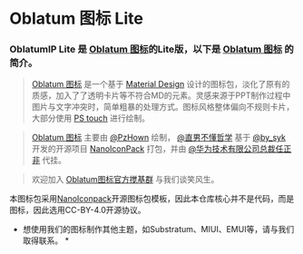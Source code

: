 # Oblatum 图标 Lite

### OblatumIP Lite 是 [Oblatum 图标][Oblatum]的Lite版，以下是 [Oblatum 图标][Oblatum] 的简介。

> [Oblatum 图标][Oblatum] 是一个基于 [Material Design][MD] 设计的图标包，淡化了原有的质感，加入了了透明卡片等不符合MD的元素。灵感来源于PPT制作过程中图片与文字冲突时，简单粗暴的处理方式。图标风格整体偏向不规则卡片，大部分使用 [PS touch][PS] 进行绘制。

> [Oblatum 图标][Oblatum] 主要由 [@PzHown][PzHown] 绘制， [@直男不懂哲学][Ainj] 基于 [@by_syk][Bysyk] 开发的开源项目 [NanoIconPack][Nano] 打包，并由 [@华为技术有限公司总裁任正非][Huawei] 代挂。

> 欢迎加入 [Oblatum图标官方搅基群][QQ] 与我们谈笑风生。

本图标包采用[NanoIconpack][Nano]开源图标包模板，因此本仓库核心并不是代码，而是图标，因此选用CC-BY-4.0开源协议。
* 想使用我们的图标制作其他主题，如Substratum、MIUI、EMUI等，请与我们取得联系。 *

[Oblatum]:https://www.coolapk.com/apk/com.oblatum.iconpack
[MD]:https://material.io/
[PS]:https://www.coolapk.com/apk/air.com.adobe.pstouchphone
[PzHown]:http://www.coolapk.com/u/464418
[Ainj]:http://www.coolapk.com/u/724972
[Bysyk]:http://www.coolapk.com/u/463675
[Nano]:https://github.com/by-syk/NanoIconPack
[Huawei]:http://www.coolapk.com/u/1102491
[QQ]:https://jq.qq.com/?_wv=1027&k=5bLdUV8
